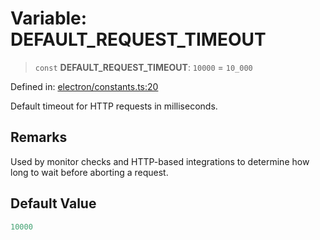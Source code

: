 # Variable: DEFAULT\_REQUEST\_TIMEOUT

> `const` **DEFAULT\_REQUEST\_TIMEOUT**: `10000` = `10_000`

Defined in: [electron/constants.ts:20](https://github.com/Nick2bad4u/Uptime-Watcher/blob/8a1973382d5fe14c52996ecda381894eb7ecd4a6/electron/constants.ts#L20)

Default timeout for HTTP requests in milliseconds.

## Remarks

Used by monitor checks and HTTP-based integrations to determine how long to wait
before aborting a request.

## Default Value

```ts
10000
```
